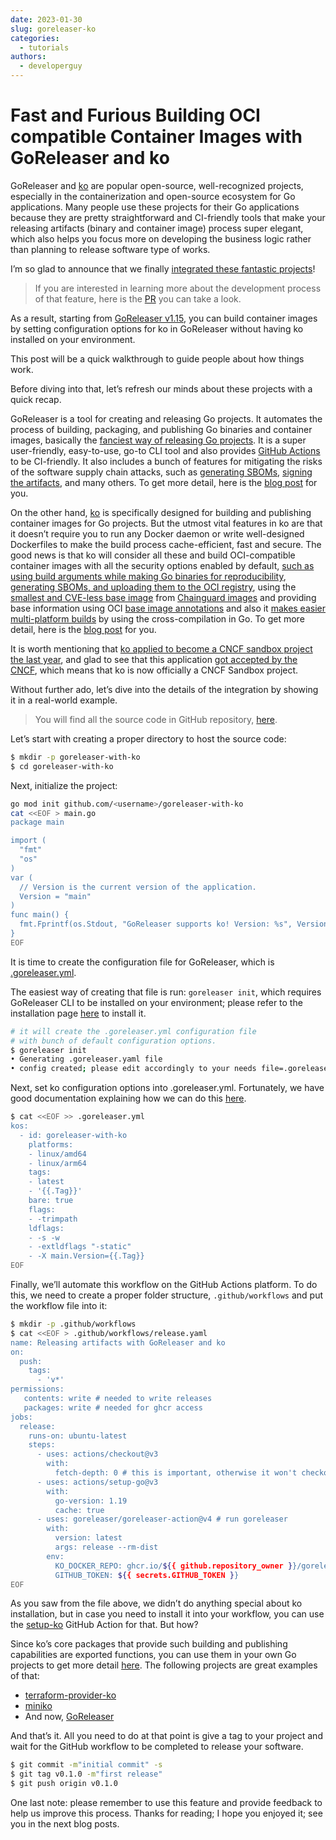```yaml
---
date: 2023-01-30
slug: goreleaser-ko
categories:
  - tutorials
authors:
  - developerguy
---
```


# Fast and Furious Building OCI compatible Container Images with GoReleaser and ko

GoReleaser and [ko][] are popular open-source, well-recognized projects, especially in the containerization and open-source ecosystem for Go applications.
Many people use these projects for their Go applications because they are pretty straightforward and CI-friendly tools that make your releasing artifacts (binary and container image) process super elegant, which also helps you focus more on developing the business logic rather than planning to release software type of works.

<!-- more -->

I’m so glad to announce that we finally [integrated these fantastic projects](/customization/ko)!

> If you are interested in learning more about the development process of that
> feature, here is the [PR](https://github.com/goreleaser/goreleaser/pull/3653/) you can take a look.

As a result, starting from [GoReleaser v1.15](https://github.com/goreleaser/goreleaser/milestone/17), you can build container images by setting configuration options for ko in GoReleaser without having ko installed on your environment.

This post will be a quick walkthrough to guide people about how things work.

Before diving into that, let’s refresh our minds about these projects with a quick recap.

GoReleaser is a tool for creating and releasing Go projects. It automates the
process of building, packaging, and publishing Go binaries and container images,
basically the [fanciest way of releasing Go projects](https://medium.com/trendyol-tech/the-fanciest-way-of-releasing-go-binaries-with-goreleaser-dbbd3d44c7fb).
It is a super user-friendly, easy-to-use, go-to CLI tool and also provides
[GitHub Actions](https://github.com/goreleaser/goreleaser-action) to be
CI-friendly. It also includes a bunch of features for mitigating the risks of
the software supply chain attacks, such as [generating
SBOMs](/customization/sbom), [signing the artifacts](/customization/sign), and
many others.
To get more detail, here is the [blog post](/blog/supply-chain-security) for
you.

On the other hand, [ko][] is specifically designed for building and publishing
container images for Go projects. But the utmost vital features in ko are that
it doesn’t require you to run any Docker daemon or write well-designed
Dockerfiles to make the build process cache-efficient, fast and secure. The good
news is that ko will consider all these and build OCI-compatible container
images with all the security options enabled by default, [such as using build
arguments while making Go binaries for
reproducibility](https://ko.build/configuration/#overriding-go-build-settings),
[generating SBOMs, and uploading them to the OCI registry](https://ko.build/features/sboms/),
using the
[smallest and CVE-less base
image](https://github.com/ko-build/ko/blob/453bf803e379696a0b9142c772402ba4599cff34/pkg/commands/options/build.go#L35)
from [Chainguard images](https://github.com/chainguard-images/images) and
providing base information using OCI [base image
annotations](https://github.com/opencontainers/image-spec/blob/main/annotations.md)
and also it [makes easier multi-platform
builds](https://ko.build/features/multi-platform/) by using the
cross-compilation in Go. To get more detail, here is the [blog post](https://blog.kubesimplify.com/getting-started-with-ko-a-fast-container-image-builder-for-your-go-applications) for you.

It is worth mentioning that [ko applied to become a CNCF sandbox project the last year](https://opensource.googleblog.com/2022/10/ko-applies-to-become-a-cncf-sandbox-project.html),
and glad to see that this application [got accepted by the CNCF](https://lists.cncf.io/g/cncf-toc/message/7743),
which means that ko is now officially a CNCF Sandbox project.

Without further ado, let’s dive into the details of the integration by showing it in a real-world example.

> You will find all the source code in GitHub repository,
> [here](https://github.com/developer-guy/goreleaser-with-ko).

Let’s start with creating a proper directory to host the source code:

```bash
$ mkdir -p goreleaser-with-ko
$ cd goreleaser-with-ko
```

Next, initialize the project:

```bash
go mod init github.com/<username>/goreleaser-with-ko
cat <<EOF > main.go
package main

import (
  "fmt"
  "os"
)
var (
  // Version is the current version of the application.
  Version = "main"
)
func main() {
  fmt.Fprintf(os.Stdout, "GoReleaser supports ko! Version: %s", Version)
}
EOF
```

It is time to create the configuration file for GoReleaser, which is
[.goreleaser.yml](/customization).

The easiest way of creating that file is run: `goreleaser init`, which requires
GoReleaser CLI to be installed on your environment; please refer to the
installation page [here](/install) to install it.

```bash
# it will create the .goreleaser.yml configuration file
# with bunch of default configuration options.
$ goreleaser init
• Generating .goreleaser.yaml file
• config created; please edit accordingly to your needs file=.goreleaser.yaml
```

Next, set ko configuration options into .goreleaser.yml. Fortunately, we have
good documentation explaining how we can do this [here](/customization/ko).

```bash
$ cat <<EOF >> .goreleaser.yml
kos:
  - id: goreleaser-with-ko
    platforms:
    - linux/amd64
    - linux/arm64
    tags:
    - latest
    - '{{.Tag}}'
    bare: true
    flags:
    - -trimpath
    ldflags:
    - -s -w
    - -extldflags "-static"
    - -X main.Version={{.Tag}}
EOF
```

Finally, we’ll automate this workflow on the GitHub Actions platform.
To do this, we need to create a proper folder structure, `.github/workflows` and
put the workflow file into it:

```bash
$ mkdir -p .github/workflows
$ cat <<EOF > .github/workflows/release.yaml
name: Releasing artifacts with GoReleaser and ko
on:
  push:
    tags:
      - 'v*'
permissions:
   contents: write # needed to write releases
   packages: write # needed for ghcr access
jobs:
  release:
    runs-on: ubuntu-latest
    steps:
      - uses: actions/checkout@v3
        with:
          fetch-depth: 0 # this is important, otherwise it won't checkout the full tree (i.e. no previous tags)
      - uses: actions/setup-go@v3
        with:
          go-version: 1.19
          cache: true
      - uses: goreleaser/goreleaser-action@v4 # run goreleaser
        with:
          version: latest
          args: release --rm-dist
        env:
          KO_DOCKER_REPO: ghcr.io/${{ github.repository_owner }}/goreleaser-with-ko
          GITHUB_TOKEN: ${{ secrets.GITHUB_TOKEN }}
EOF
```

As you saw from the file above, we didn’t do anything special about ko
installation, but in case you need to install it into your workflow, you can use
the [setup-ko](https://github.com/ko-build/setup-ko) GitHub Action for that. But how?

Since ko’s core packages that provide such building and publishing capabilities
are exported functions, you can use them in your own Go projects to get more
detail [here](https://ko.build/advanced/go-packages/).
The following projects are great examples of that:

- [terraform-provider-ko](https://github.com/ko-build/terraform-provider-ko/blob/main/internal/provider/resource_ko_image.go)
- [miniko](https://github.com/imjasonh/miniko)
- And now, [GoReleaser](https://github.com/goreleaser/goreleaser/blob/main/internal/pipe/ko/ko.go)

And that’s it. All you need to do at that point is give a tag to your project and wait for the GitHub workflow to be completed to release your software.

```bash
$ git commit -m"initial commit" -s
$ git tag v0.1.0 -m"first release"
$ git push origin v0.1.0
```

One last note: please remember to use this feature and provide feedback to help us improve this process. Thanks for reading; I hope you enjoyed it; see you in the next blog posts.

[ko]: https://ko.build/
